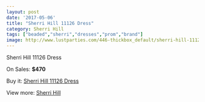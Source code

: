 ```yaml
---
layout: post
date: '2017-05-06'
title: "Sherri Hill 11126 Dress"
category: Sherri Hill
tags: ["beaded","sherri","dresses","prom","brand"]
image: http://www.lustparties.com/446-thickbox_default/sherri-hill-11126-dress.jpg
---
```

Sherri Hill 11126 Dress

On Sales: **$470**
<a href="https://www.lustparties.com/en/sherri-hill/160-sherri-hill-11126-dress.html"><amp-img layout="responsive" width="600" height="600" src="//www.lustparties.com/446-thickbox_default/sherri-hill-11126-dress.jpg" alt="Sherri Hill 11126 Dress 0" /></a>
<a href="https://www.lustparties.com/en/sherri-hill/160-sherri-hill-11126-dress.html"><amp-img layout="responsive" width="600" height="600" src="//www.lustparties.com/447-thickbox_default/sherri-hill-11126-dress.jpg" alt="Sherri Hill 11126 Dress 1" /></a>

Buy it: [Sherri Hill 11126 Dress](https://www.lustparties.com/en/sherri-hill/160-sherri-hill-11126-dress.html "Sherri Hill 11126 Dress")

View more: [Sherri Hill](https://www.lustparties.com/en/2-sherri-hill "Sherri Hill")